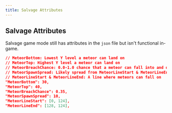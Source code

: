 ```yaml
---
title: Salvage Attributes
---
```


## Salvage Attributes
Salvage game mode still has attributes in the `json` file but isn't functional in-game.

```json
// MeteorBottom: Lowest Y level a meteor can land on
// MeteorTop: Highest Y level a meteor can land on
// MeteorBreachChance: 0.0-1.0 chance that a meteor can fall into and destroy ground. Never goes below MeteorBottom
// MeteorSpawnSpread: Likely spread from MeteorLineStart & MeteorLineEnd
// MeteorLineStart & MeteorLineEnd: A line where meteors can fall on
"MeteorBottom": 30,
"MeteorTop": 40,
"MeteorBreachChance": 0.35,
"MeteorSpawnSpread": 10,
"MeteorLineStart": [0, 124],
"MeteorLineEnd": [128, 124],
```